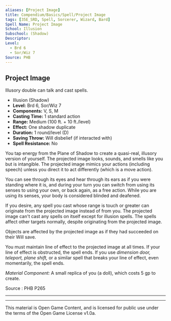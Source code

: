 ```yaml
---
aliases: [Project Image]
title: Compendium/Basics/Spell/Project Image
tags: [35E_SRD, Spell, Sorcerer, Wizard, Bard]
Spell Name: Project Image
School: Illusion
Subschool: (Shadow)
Descriptor: 
Level:
  - Brd 6
  - Sor/Wiz 7
Source: PHB
---
```



## Project Image

Illusory double can talk and cast spells.

*   Illusion (Shadow)
*   **Level:** Brd 6, Sor/Wiz 7
*   **Components:** V, S, M
*   **Casting Time:** 1 standard action
*   **Range:** Medium (100 ft. + 10 ft./level)
*   **Effect:** One shadow duplicate
*   **Duration:** 1 round/level (D)
*   **Saving Throw:** Will disbelief (if interacted with)
*   **Spell Resistance:** No

<p>You tap energy from the Plane of Shadow to create a quasi-real, illusory version of yourself. The projected image looks, sounds, and smells like you but is intangible. The projected image mimics your actions (including speech) unless you direct it to act differently (which is a move action).</p><p>You can see through its eyes and hear through its ears as if you were standing where it is, and during your turn you can switch from using its senses to using your own, or back again, as a free action. While you are using its senses, your body is considered blinded and deafened.</p><p>If you desire, any spell you cast whose range is touch or greater can originate from the projected image instead of from you. The projected image can't cast any spells on itself except for illusion spells. The spells affect other targets normally, despite originating from the projected image.</p><p>Objects are affected by the projected image as if they had succeeded on their Will save.</p><p>You must maintain line of effect to the projected image at all times. If your line of effect is obstructed, the spell ends. If you use <i>dimension door, teleport, plane shift,</i> or a similar spell that breaks your line of effect, even momentarily, the spell ends.</p><p><i>Material Component:</i> A small replica of you (a doll), which costs 5 gp to create.</p>

Source : PHB P265

---

---

This material is Open Game Content, and is licensed for public use under
the terms of the Open Game License v1.0a.
